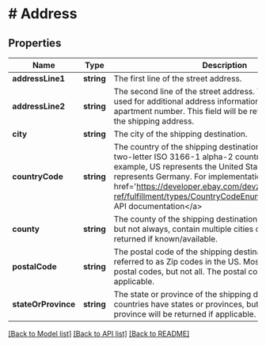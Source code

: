 # # Address

## Properties

Name | Type | Description | Notes
------------ | ------------- | ------------- | -------------
**addressLine1** | **string** | The first line of the street address. | [optional] 
**addressLine2** | **string** | The second line of the street address. This field can be used for additional address information, such as a suite or apartment number. This field will be returned if defined for the shipping address. | [optional] 
**city** | **string** | The city of the shipping destination. | [optional] 
**countryCode** | **string** | The country of the shipping destination, represented as a two-letter ISO 3166-1 alpha-2 country code. For example, US represents the United States, and DE represents Germany. For implementation help, refer to &lt;a href&#x3D;&#39;https://developer.ebay.com/devzone/rest/api-ref/fulfillment/types/CountryCodeEnum.html&#39;&gt;eBay API documentation&lt;/a&gt; | [optional] 
**county** | **string** | The county of the shipping destination. Counties typically, but not always, contain multiple cities or towns. This field is returned if known/available. | [optional] 
**postalCode** | **string** | The postal code of the shipping destination. Usually referred to as Zip codes in the US. Most countries have postal codes, but not all. The postal code will be returned if applicable. | [optional] 
**stateOrProvince** | **string** | The state or province of the shipping destination. Most countries have states or provinces, but not all. The state or province will be returned if applicable. | [optional] 

[[Back to Model list]](../../README.md#documentation-for-models) [[Back to API list]](../../README.md#documentation-for-api-endpoints) [[Back to README]](../../README.md)


